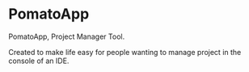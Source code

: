 # PomatoApp

PomatoApp, Project Manager Tool.

Created to make life easy for people wanting to manage project in the console of an IDE.